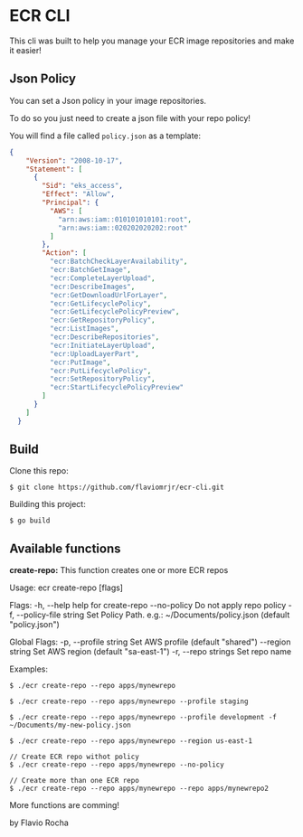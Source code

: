 ECR CLI
=======

This cli was built to help you manage your ECR image repositories and make it easier!

## Json Policy

You can set a Json policy in your image repositories.

To do so you just need to create a json file with your repo policy!

You will find a file called `policy.json` as a template:
```json
{
	"Version": "2008-10-17",
	"Statement": [
	  {
		"Sid": "eks_access",
		"Effect": "Allow",
		"Principal": {
		  "AWS": [
			"arn:aws:iam::010101010101:root",
			"arn:aws:iam::020202020202:root"
		  ]
		},
		"Action": [
		  "ecr:BatchCheckLayerAvailability",
		  "ecr:BatchGetImage",
		  "ecr:CompleteLayerUpload",
		  "ecr:DescribeImages",
		  "ecr:GetDownloadUrlForLayer",
		  "ecr:GetLifecyclePolicy",
		  "ecr:GetLifecyclePolicyPreview",
		  "ecr:GetRepositoryPolicy",
		  "ecr:ListImages",
		  "ecr:DescribeRepositories",
		  "ecr:InitiateLayerUpload",
		  "ecr:UploadLayerPart",
		  "ecr:PutImage",
		  "ecr:PutLifecyclePolicy",
		  "ecr:SetRepositoryPolicy",
		  "ecr:StartLifecyclePolicyPreview"
		]
	  }
	]
  }
```

## Build

Clone this repo:
```shell
$ git clone https://github.com/flaviomrjr/ecr-cli.git
```

Building this project:
```shell
$ go build
```

## Available functions

**create-repo:**
This function creates one or more ECR repos

Usage:
  ecr create-repo [flags]

Flags:
  -h, --help                 help for create-repo
      --no-policy            Do not apply repo policy
  -f, --policy-file string   Set Policy Path. e.g.: ~/Documents/policy.json (default "policy.json")

Global Flags:
  -p, --profile string   Set AWS profile (default "shared")
      --region string    Set AWS region (default "sa-east-1")
  -r, --repo strings     Set repo name

Examples:
```shell
$ ./ecr create-repo --repo apps/mynewrepo

$ ./ecr create-repo --repo apps/mynewrepo --profile staging

$ ./ecr create-repo --repo apps/mynewrepo --profile development -f ~/Documents/my-new-policy.json

$ ./ecr create-repo --repo apps/mynewrepo --region us-east-1

// Create ECR repo withot policy
$ ./ecr create-repo --repo apps/mynewrepo --no-policy

// Create more than one ECR repo
$ ./ecr create-repo --repo apps/mynewrepo --repo apps/mynewrepo2
```

More functions are comming!

by Flavio Rocha

